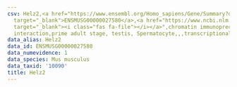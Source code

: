 ```yaml
---
csv: Helz2,<a href="https://www.ensembl.org/Homo_sapiens/Gene/Summary?db=core;g=ENSMUSG00000027580"
  target="_blank">ENSMUSG00000027580</a>,<a href="https://www.ncbi.nlm.nih.gov/pubmed/25450459"
  target="_blank"><i class="fas fa-file"></i></a>",chromatin immunoprecipitation assay,direct
  interaction,prime adult stage, testis, Spermatocyte,,,transcriptional regulation,
data_alias: Helz2
data_id: ENSMUSG00000027580
data_numevidence: 1
data_species: Mus musculus
data_taxid: '10090'
title: Helz2
---
```


